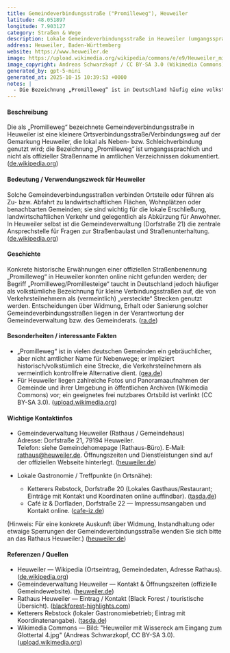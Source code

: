 ```yaml
---
title: Gemeindeverbindungsstraße ("Promilleweg"), Heuweiler
latitude: 48.051897
longitude: 7.903127
category: Straßen & Wege
description: Lokale Gemeindeverbindungsstraße in Heuweiler (umgangssprachlich „Promilleweg“), vor allem als Nebenverbindung/Ausweichstrecke genutzt.
address: Heuweiler, Baden-Württemberg
website: https://www.heuweiler.de
image: https://upload.wikimedia.org/wikipedia/commons/e/e9/Heuweiler_mit_Wissereck_am_Eingang_zum_Glottertal_4.jpg
image_copyright: Andreas Schwarzkopf / CC BY-SA 3.0 (Wikimedia Commons)
generated_by: gpt-5-mini
generated_at: 2025-10-15 10:39:53 +0000
notes: |
  - Die Bezeichnung „Promilleweg“ ist in Deutschland häufig eine volkstümliche, nicht-offizielle Benennung für kleinere Verbindungswege; für Heuweiler konnte kein offizieller amtlicher Eintrag für eine Straße mit dem offiziellen Namen "Promilleweg" gefunden werden. Offizielle Gemeindeadresse und Kontaktinformationen stammen von der Gemeindehomepage bzw. dem Gemeindeverzeichnis; die oben angegebenen Koordinaten wurden bei der Recherche (Reverse-Geocoding / Lageprüfung in der Dorfstraße) bestätigt. Koordinaten basieren auf amtlichen/öffentlichen Einträgen in der Umgebung (Dorfstraße 20–21) und einer Mapbox-Reverse-Geocode-Abfrage; die eigentliche Gemeindeverbindungsstraße hat in öffentlich zugänglichen Verzeichnissen keine eigene Postanschrift.
---
```


#### Beschreibung
Die als „Promilleweg“ bezeichnete Gemeindeverbindungsstraße in Heuweiler ist eine kleinere Ortsverbindungsstraße/Verbindungsweg auf der Gemarkung Heuweiler, die lokal als Neben- bzw. Schleichverbindung genutzt wird; die Bezeichnung „Promilleweg“ ist umgangssprachlich und nicht als offizieller Straßenname in amtlichen Verzeichnissen dokumentiert. ([de.wikipedia.org](https://de.wikipedia.org/wiki/Heuweiler))

#### Bedeutung / Verwendungszweck für Heuweiler
Solche Gemeindeverbindungsstraßen verbinden Ortsteile oder führen als Zu- bzw. Abfahrt zu landwirtschaftlichen Flächen, Wohnplätzen oder benachbarten Gemeinden; sie sind wichtig für die lokale Erschließung, landwirtschaftlichen Verkehr und gelegentlich als Abkürzung für Anwohner. In Heuweiler selbst ist die Gemeindeverwaltung (Dorfstraße 21) die zentrale Ansprechstelle für Fragen zur Straßenbaulast und Straßenunterhaltung. ([de.wikipedia.org](https://de.wikipedia.org/wiki/Heuweiler))

#### Geschichte
Konkrete historische Erwähnungen einer offiziellen Straßenbenennung „Promilleweg“ in Heuweiler konnten online nicht gefunden werden; der Begriff „Promilleweg/Promillesteige“ taucht in Deutschland jedoch häufiger als volkstümliche Bezeichnung für kleine Verbindungsstraßen auf, die von Verkehrsteilnehmern als (vermeintlich) „versteckte“ Strecken genutzt werden. Entscheidungen über Widmung, Erhalt oder Sanierung solcher Gemeindeverbindungsstraßen liegen in der Verantwortung der Gemeindeverwaltung bzw. des Gemeinderats. ([ra.de](https://ra.de/urteil/vghbw/5-s-207113-2015-11-12?utm_source=openai))

#### Besonderheiten / interessante Fakten
- „Promilleweg“ ist in vielen deutschen Gemeinden ein gebräuchlicher, aber nicht amtlicher Name für Nebenwege; er impliziert historisch/volkstümlich eine Strecke, die Verkehrsteilnehmern als vermeintlich kontrollfreie Alternative dient. ([gea.de](https://www.gea.de/neckar-alb/neckar-erms_artikel%2C-wird-die-dettinger-promillesteige-wieder-ge%C3%B6ffnet-_arid%2C7029390.html?utm_source=openai))  
- Für Heuweiler liegen zahlreiche Fotos und Panoramaaufnahmen der Gemeinde und ihrer Umgebung in öffentlichen Archiven (Wikimedia Commons) vor; ein geeignetes frei nutzbares Ortsbild ist verlinkt (CC BY-SA 3.0). ([upload.wikimedia.org](https://upload.wikimedia.org/wikipedia/commons/e/e9/Heuweiler_mit_Wissereck_am_Eingang_zum_Glottertal_4.jpg))

#### Wichtige Kontaktinfos
- Gemeindeverwaltung Heuweiler (Rathaus / Gemeindehaus)  
  Adresse: Dorfstraße 21, 79194 Heuweiler.  
  Telefon: siehe Gemeindehomepage (Rathaus-Büro). E‑Mail: rathaus@heuweiler.de. Öffnungszeiten und Dienstleistungen sind auf der offiziellen Webseite hinterlegt. ([heuweiler.de](https://www.heuweiler.de/buerger-rathaus/verwaltung/kontakt-oeffnungszeiten?utm_source=openai))

- Lokale Gastronomie / Treffpunkte (in Ortsnähe):  
  - Ketterers Rebstock, Dorfstraße 20 (Lokales Gasthaus/Restaurant; Einträge mit Kontakt und Koordinaten online auffindbar). ([tasda.de](https://tasda.de/ketterers-rebstock-heuweiler/?utm_source=openai))  
  - Café iz & Dorfladen, Dorfstraße 22 — Impressumsangaben und Kontakt online. ([cafe-iz.de](https://cafe-iz.de/impressum/?utm_source=openai))

(Hinweis: Für eine konkrete Auskunft über Widmung, Instandhaltung oder etwaige Sperrungen der Gemeindeverbindungsstraße wenden Sie sich bitte an das Rathaus Heuweiler.) ([heuweiler.de](https://www.heuweiler.de/buerger-rathaus/verwaltung/kontakt-oeffnungszeiten?utm_source=openai))

#### Referenzen / Quellen
- Heuweiler — Wikipedia (Ortseintrag, Gemeindedaten, Adresse Rathaus). ([de.wikipedia.org](https://de.wikipedia.org/wiki/Heuweiler))  
- Gemeindeverwaltung Heuweiler — Kontakt & Öffnungszeiten (offizielle Gemeindewebsite). ([heuweiler.de](https://www.heuweiler.de/buerger-rathaus/verwaltung/kontakt-oeffnungszeiten?utm_source=openai))  
- Rathaus Heuweiler — Eintrag / Kontakt (Black Forest / touristische Übersicht). ([blackforest-highlights.com](https://www.blackforest-highlights.com/poi/detail/rathaus-heuweiler-d76d7fc194?utm_source=openai))  
- Ketterers Rebstock (lokaler Gastronomiebetrieb; Eintrag mit Koordinatenangabe). ([tasda.de](https://tasda.de/ketterers-rebstock-heuweiler/?utm_source=openai))  
- Wikimedia Commons — Bild: "Heuweiler mit Wissereck am Eingang zum Glottertal 4.jpg" (Andreas Schwarzkopf, CC BY-SA 3.0). ([upload.wikimedia.org](https://upload.wikimedia.org/wikipedia/commons/e/e9/Heuweiler_mit_Wissereck_am_Eingang_zum_Glottertal_4.jpg))
